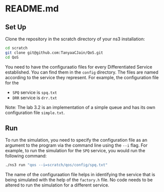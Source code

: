 # README.md

## Set Up

Clone the repository in the scratch directory of your ns3 installation:

```bash
cd scratch
git clone git@github.com:TanyaaCJain/QoS.git
cd QoS
```

You need to have the configuraatio files for every Differentiated Service established. You can find them in the `config` directory. The files are named according to the service they represent. For example, the configuration file for the
- `SPQ` service is `spq.txt`
- `DRR` service is `drr.txt`

Note: The lab 3.2 is an implementation of a simple queue and has its own configuration file `simple.txt`.

## Run

To run the simulation, you need to specify the configuration file as an argument to the program via the command line using the `--i` flag. For example, to run the simulation for the `SPQ` service, you would run the following command:

```bash
./ns3 run "qos --i=scratch/qos/config/spq.txt"
```

The name of the configuraation file helps in identifying the service that is being simulated with the help of the `factory.h` file. No code needs to be altered to run the simulation for a different service.

